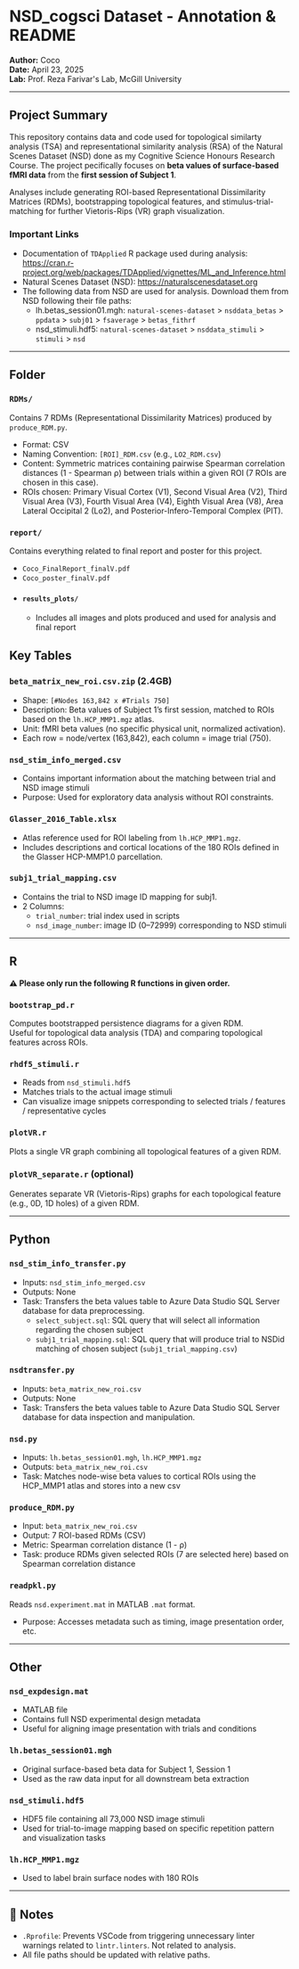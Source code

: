 # NSD_cogsci Dataset - Annotation & README  
**Author:** Coco  
**Date:** April 23, 2025  
**Lab:** Prof. Reza Farivar's Lab, McGill University  

---

## Project Summary  
This repository contains data and code used for topological similarty analysis (TSA) and representational similarity analysis (RSA) of the Natural Scenes Dataset (NSD) done as my Cognitive Science Honours Research Course. The project pecifically focuses on **beta values of surface-based fMRI data** from the **first session of Subject 1**. 

Analyses include generating ROI-based Representational Dissimilarity Matrices (RDMs), bootstrapping topological features, and stimulus-trial-matching for further Vietoris-Rips (VR) graph visualization.
### Important Links
- Documentation of `TDApplied` R package used during analysis: https://cran.r-project.org/web/packages/TDApplied/vignettes/ML_and_Inference.html
- Natural Scenes Dataset (NSD): https://naturalscenesdataset.org
- The following data from NSD are used for analysis. Download them from NSD following their file paths:
  - lh.betas_session01.mgh: `natural-scenes-dataset` > `nsddata_betas` > `ppdata` > `subj01` > `fsaverage` > `betas_fithrf`
  - nsd_stimuli.hdf5: `natural-scenes-dataset` > `nsddata_stimuli` > `stimuli` > `nsd`


---

## Folder

### `RDMs/`  
Contains 7 RDMs (Representational Dissimilarity Matrices) produced by `produce_RDM.py`.  
- Format: CSV  
- Naming Convention: `[ROI]_RDM.csv` (e.g., `LO2_RDM.csv`)  
- Content: Symmetric matrices containing pairwise Spearman correlation distances (1 - Spearman ρ) between trials within a given ROI (7 ROIs are chosen in this case).
- ROIs chosen: Primary Visual Cortex (V1), Second Visual Area (V2), Third Visual Area (V3), Fourth Visual Area (V4), Eighth Visual Area (V8), Area Lateral Occipital 2 (Lo2), and Posterior-Infero-Temporal Complex (PIT).

### `report/`
Contains everything related to final report and poster for this project.
- `Coco_FinalReport_finalV.pdf`
- `Coco_poster_finalV.pdf`
- #### `results_plots/`
  - Includes all images and plots produced and used for analysis and final report




## Key Tables  

### `beta_matrix_new_roi.csv.zip` (2.4GB)  
- Shape: `[#Nodes 163,842 x #Trials 750]`  
- Description: Beta values of Subject 1’s first session, matched to ROIs based on the `lh.HCP_MMP1.mgz` atlas.  
- Unit: fMRI beta values (no specific physical unit, normalized activation).  
- Each row = node/vertex (163,842), each column = image trial (750).

### `nsd_stim_info_merged.csv`  
- Contains important information about the matching between trial and NSD image stimuli  
- Purpose: Used for exploratory data analysis without ROI constraints.

### `Glasser_2016_Table.xlsx`  
- Atlas reference used for ROI labeling from `lh.HCP_MMP1.mgz`.  
- Includes descriptions and cortical locations of the 180 ROIs defined in the Glasser HCP-MMP1.0 parcellation.

### `subj1_trial_mapping.csv`  
- Contains the trial to NSD image ID mapping for subj1.
- 2 Columns:  
  - `trial_number`: trial index used in scripts  
  - `nsd_image_number`: image ID (0–72999) corresponding to NSD stimuli

---

## R 
**⚠️ Please only run the following R functions in given order.**

### `bootstrap_pd.r`  
Computes bootstrapped persistence diagrams for a given RDM.  
Useful for topological data analysis (TDA) and comparing topological features across ROIs.

### `rhdf5_stimuli.r`  
- Reads from `nsd_stimuli.hdf5`  
- Matches trials to the actual image stimuli  
- Can visualize image snippets corresponding to selected trials / features / representative cycles

### `plotVR.r`  
Plots a single VR graph combining all topological features of a given RDM.

### `plotVR_separate.r`  (optional)
Generates separate VR (Vietoris-Rips) graphs for each topological feature (e.g., 0D, 1D holes) of a given RDM.



---

## Python  

### `nsd_stim_info_transfer.py`  
- Inputs: `nsd_stim_info_merged.csv`
- Outputs: None  
- Task: Transfers the beta values table to Azure Data Studio SQL Server database for data preprocessing. 
  - `select_subject.sql`: SQL query that will select all information regarding the chosen subject
  - `subj1_trial_mapping.sql`: SQL query that will produce trial to NSDid matching of chosen subject (`subj1_trial_mapping.csv`)

### `nsdtransfer.py`  
- Inputs: `beta_matrix_new_roi.csv`
- Outputs: None  
- Task: Transfers the beta values table to Azure Data Studio SQL Server database for data inspection and manipulation.

### `nsd.py`  
- Inputs: `lh.betas_session01.mgh`, `lh.HCP_MMP1.mgz`  
- Outputs: `beta_matrix_new_roi.csv`  
- Task: Matches node-wise beta values to cortical ROIs using the HCP_MMP1 atlas and stores into a new csv

### `produce_RDM.py`  
- Input: `beta_matrix_new_roi.csv`  
- Output: 7 ROI-based RDMs (CSV)  
- Metric: Spearman correlation distance (1 - ρ)
- Task: produce RDMs given selected ROIs (7 are selected here) based on Spearman correlation distance

### `readpkl.py`  
Reads `nsd.experiment.mat` in MATLAB `.mat` format.  
- Purpose: Accesses metadata such as timing, image presentation order, etc.

---

## Other 

### `nsd_expdesign.mat`  
- MATLAB file  
- Contains full NSD experimental design metadata  
- Useful for aligning image presentation with trials and conditions

### `lh.betas_session01.mgh`  
- Original surface-based beta data for Subject 1, Session 1  
- Used as the raw data input for all downstream beta extraction

### `nsd_stimuli.hdf5`  
- HDF5 file containing all 73,000 NSD image stimuli  
- Used for trial-to-image mapping based on specific repetition pattern and visualization tasks

### `lh.HCP_MMP1.mgz`  
- Used to label brain surface nodes with 180 ROIs

---

## 📝 Notes  
- `.Rprofile`: Prevents VSCode from triggering unnecessary linter warnings related to `lintr.linters`. Not related to analysis.  
- All file paths should be updated with relative paths.